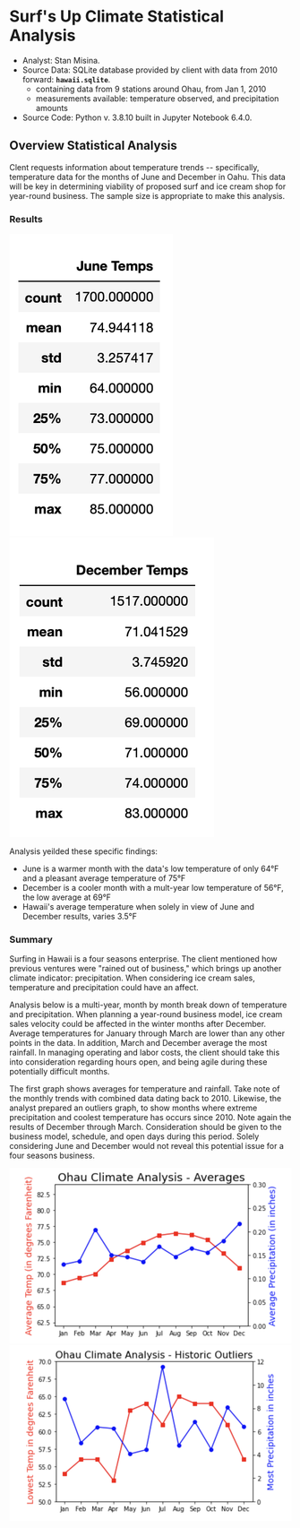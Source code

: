 # Surf's Up Climate Statistical Analysis  
  
  * Analyst: Stan Misina. 
  * Source Data: SQLite database provided by client with data from 2010 forward: **`hawaii.sqlite`**.  
      - containing data from 9 stations around Ohau, from Jan 1, 2010    
      - measurements available: temperature observed, and precipitation amounts
  * Source Code: Python v. 3.8.10 built in Jupyter Notebook 6.4.0. 
  
## Overview Statistical Analysis  
  
Clent requests information about temperature trends -- specifically, temperature data for the months of June and December in Oahu. This data will be key in determining viability of proposed surf and ice cream shop for year-round business.  The sample size is appropriate to make this analysis.  
  
  
### Results  
  
![june_results](readme_resources/june_temps.png)
![dec_results](readme_resources/dec_temps.png)
  
Analysis yeilded these specific findings:  
  
* June is a warmer month with the data's low temperature of only 64&deg;F and a pleasant average temperature of 75&deg;F  
* December is a cooler month with a mult-year low temperature of 56&deg;F, the low average at 69&deg;F 
* Hawaii's average temperature when solely in view of June and December results, varies 3.5&deg;F 


### Summary  
  
Surfing in Hawaii is a four seasons enterprise. The client mentioned how previous ventures were "rained out of business," which brings up another climate indicator: precipitation. When considering ice cream sales, temperature and precipitation could have an affect. 
  
Analysis below is a multi-year, month by month break down of temperature and precipitation. When planning a year-round business model, ice cream sales velocity could be affected in the winter months after December. Average temperatures for January through March are lower than any other points in the data. In addition, March and December average the most rainfall. In managing operating and labor costs, the client should take this into consideration regarding hours open, and being agile during these potentially difficult months.

The first graph shows averages for temperature and rainfall. Take note of the monthly trends with combined data dating back to 2010. Likewise, the analyst prepared an outliers graph, to show months where extreme precipitation and coolest temperature has occurs since 2010. Note again the results of December through March. Consideration should be given to the business model, schedule, and open days during this period. Solely considering June and December would not reveal this potential issue for a four seasons business.<br/>
  
  
![averages](readme_resources/year_average.png)
![outliers](readme_resources/outliers.png)  

